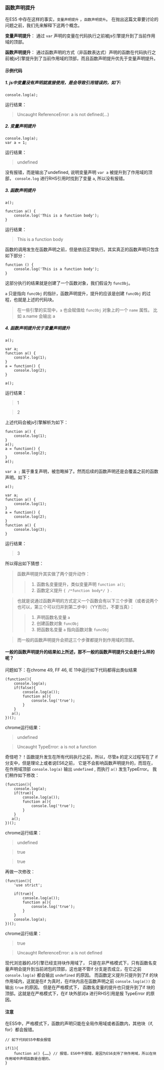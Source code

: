### 函数声明提升

在ES5 中存在这样的事实，`变量声明提升` ，`函数声明提升`。 在抛出这篇文章要讨论的问题之前，我们先来解释下这两个概念。

**变量声明提升**： 通过 `var` 声明的变量在代码执行之前被js引擎提升到了当前作用域的顶部。

**函数声明提升**： 通过函数声明的方式（非函数表达式）声明的函数在代码执行之前被js引擎提升到了当前作用域的顶部，而且函数声明提升优先于变量声明提升。

#### 示例代码

##### 1. js中变量没有声明就直接使用，是会导致引用错误的，如下:

```
console.log(a);
```

运行结果：

> Uncaught ReferenceError: a is not defined(…)

##### 2. 变量声明提升

```
console.log(a);
var a = 1;
```

运行结果：

> undefined

没有报错，而是输出了undefined, 说明变量声明 `var a` 被提升到了作用域的顶部， `console.log` 进行RHS引用时找到了变量 `a`, 所以没有报错。

##### 3. 函数声明提升

```
a();

function a() {
    console.log('This is a function body');
}
```

运行结果：

> This is a function body

函数的调用发生在函数声明之前，但是依旧正常执行。其实真正的函数声明只包含如下部分：

```
function () {
    console.log('This is a function body');
}
```

这部分执行的结果就是创建了一个函数对象，我们假设为 `funcObj`。

`a` 只是指向 `funcObj` 的指针，函数声明提升，提升的应该是创建 `funcObj` 的过程，也就是上述的代码块。

> 在一些引擎的实现中，`a` 也会赋值给 `funcObj` 对象上的一个 `name` 属性。 比如 a.name 会输出 a

##### 4. 函数声明提升优于变量声明提升

```
a();

var a;
function a() {
    console.log(1);
}
a = function() {
    console.log(2);
}

a();
```

运行结果：

> 1

> 2

上述代码会被js引擎解析为如下：

```
function a() {
    console.log(1);
}
a();
a = function() {
    console.log(2);
}
a();
```

`var a ;` 属于重复声明，被忽略掉了。然而后续的函数声明还是会覆盖之前的函数声明。如下：

```
a();

var a;
function a() {
    console.log(1);
}
a = function() {
    console.log(2);
}
function a() {
    console.log(3);
}
```

运行结果：

> 3

所以得出如下猜想：

> 函数声明提升其实做了两个提升动作：
>> 1. 函数名变量提升，类似变量声明 `function a()`;
>> 2. 函数定义提升 `{ /*function body*/ }` .

>也就是说通过函数声明的方式定义一个函数会有以下三个步骤（或者说两个也可以，第三个可以归并到第二步中）（YY而已，不要当真）：
>> 1. 声明函数名变量 `a`
>> 2. 创建函数对象 `funcObj`
>> 3. 把函数名变量 `a` 指向函数对象 `funcObj`

> 而一般的函数声明提升会把这三个步骤都提升到作用域的顶部。

#### 一般的函数声明提升的结果如上所述，那不一般的函数声明提升又会是什么样的呢？

问题如下：在chrome 49, FF 46, IE 11中运行如下代码都得出类似结果

```
(function(){
    console.log(a);
    if(false){
        console.log(a());
        function a(){
            console.log('true');
        }
    }
   a();
})();
```

chrome运行结果：

> undefined

> Uncaught TypeError: a is not a function

奇怪吧？！函数提升发生在所有代码执行之前，所以，尽管a 的定义过程写在了 if 分支中，但是理论上或者说ES6之前， 它是不会影响函数声明提升的，而现在，在作用域顶部 `console.log(a)` 输出 `undefined` , 而执行 `a()` 发生TypeError。 我们稍作如下修改：

```
(function(){
    console.log(a);
    if(true){
        console.log(a());
        function a(){
            console.log('true');
        }
    }
   a();
})();
```

chrome运行结果：

> undefined

> true

> true

再做一次修改：

```
(function(){
    'use strict';

    if(true){
        console.log(a());
        function a(){
            console.log('true');
        }
    }
    console.log(a);
})();
```

chrome运行结果：

> true

> Uncaught ReferenceError: a is not defined

现代浏览器的JS引擎已经支持块作用域了， 只是在非严格模式下，只有函数名变量声明会提升到当前闭包的顶部，这也是不管if 分支是否成立，在它之前 `console.log(a)` 都会输出 `undefined` 的原因。 而函数定义提升只提升到了if 的块作用域内，这就是在if 为真时，在if块内且在函数声明之前 `console.log(a())` 会输出 `true` 的原因。 但是在严格模式下， 函数名变量的提升也只提升到了if 块的顶部。这就是在严格模式下，在if 块外部对a 进行RHS引用是报 TypeError 的原因。

#### 注意

在ES5中，严格模式下，函数的声明只能在全局作用域或者函数内，其他块（if, for）都会报错。

```
// 如下代码ES5中都会报错

if(1){
    function a() {……} // 报错，ES6中不报错，是因为ES6支持了块作用域，所以在块作用域中声明函数是合理的。
}
```